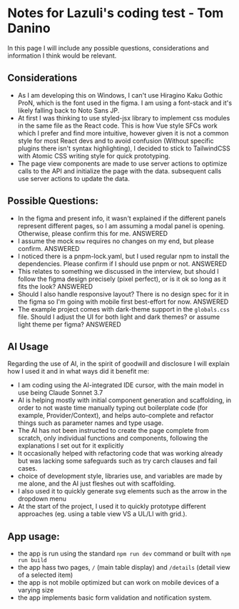 # Notes for Lazuli's coding test - Tom Danino

In this page I will include any possible questions, considerations and information I think would be relevant.

## Considerations
- As I am developing this on Windows, I can't use Hiragino Kaku Gothic ProN, which is the font used in the figma. I am using a font-stack and it's likely falling back to Noto Sans JP.
- At first I was thinking to use styled-jsx library to implement css modules in  the same file as the React code. This is how Vue style SFCs work which I prefer and find more intuitive, however given it is not a common style for most React devs and to avoid confusion (Without specific plugins there isn't syntax highlighting), I decided to stick to TailwindCSS with Atomic CSS writing style for quick prototyping.
- The page view components are made to use server actions to optimize calls to the API and initialize the page with the data. subsequent calls use server actions to update the data.

## Possible Questions:

- In the figma and present info, it wasn't explained if the different panels represent different pages, so I am assuming a modal panel is opening. Otherwise, please confirm this for me. ANSWERED
- I assume the mock `msw` requires no changes on my end, but please confirm. ANSWERED
- I noticed there is a pnpm-lock.yaml, but I used regular npm to install the dependencies. Please confirm if I should use pnpm or not. ANSWERED
- This relates to something we discussed in the interview, but should I follow the figma design precisely (pixel perfect), or is it ok so long as it fits the look? ANSWERED
- Should I also handle responsive layout? There is no design spec for it in the figma so I'm going with mobile first best-effort for now. ANSWERED
- The example project comes with dark-theme support in the `globals.css` file. Should I adjust the UI for both light and dark themes? or assume light theme per figma? ANSWERED

## AI Usage
Regarding the use of AI, in the spirit of goodwill and disclosure I will explain how I used it and in what ways did it benefit me:

- I am coding using the AI-integrated IDE cursor, with the main model in use being Claude Sonnet 3.7
- AI is helping mostly with initial component generation and scaffolding, in order to not waste time manually typing out boilerplate code (for example, Provider/Context), and helps auto-complete and refactor things such as parameter names and type usage.
- The AI has not been instructed to create the page complete from scratch, only individual functions and components, following the explanations I set out for it explicitly
- It occasionally helped with refactoring code that was working already but was lacking some safeguards such as try carch clauses and fail cases.
- choice of development style, libraries use, and variables are made by me alone, and the AI just fleshes out with scaffolding.
- I also used it to quickly generate svg elements such as the arrow in the dropdown menu
- At the start of the project, I used it to quickly prototype different approaches (eg. using a table view VS a UL/LI with grid.).

## App usage:
- the app is run using the standard `npm run dev` command or built with `npm run build`
- the app hass two pages, `/` (main table display) and `/details` (detail view of a selected item)
- the app is not mobile optimized but can work on mobile devices of a varying size
- the app implements basic form validation and notification system.
